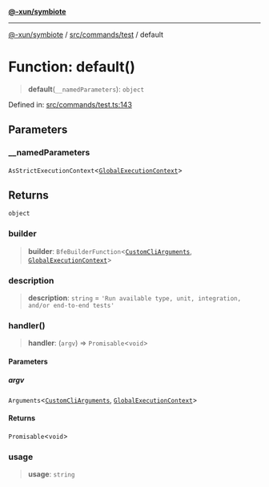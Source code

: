 [**@-xun/symbiote**](../../../../README.md)

***

[@-xun/symbiote](../../../../README.md) / [src/commands/test](../README.md) / default

# Function: default()

> **default**(`__namedParameters`): `object`

Defined in: [src/commands/test.ts:143](https://github.com/Xunnamius/symbiote/blob/71ec833685b57a820bf8f2491ca78156a6893662/src/commands/test.ts#L143)

## Parameters

### \_\_namedParameters

`AsStrictExecutionContext`\<[`GlobalExecutionContext`](../../../configure/type-aliases/GlobalExecutionContext.md)\>

## Returns

`object`

### builder

> **builder**: `BfeBuilderFunction`\<[`CustomCliArguments`](../type-aliases/CustomCliArguments.md), [`GlobalExecutionContext`](../../../configure/type-aliases/GlobalExecutionContext.md)\>

### description

> **description**: `string` = `'Run available type, unit, integration, and/or end-to-end tests'`

### handler()

> **handler**: (`argv`) => `Promisable`\<`void`\>

#### Parameters

##### argv

`Arguments`\<[`CustomCliArguments`](../type-aliases/CustomCliArguments.md), [`GlobalExecutionContext`](../../../configure/type-aliases/GlobalExecutionContext.md)\>

#### Returns

`Promisable`\<`void`\>

### usage

> **usage**: `string`
